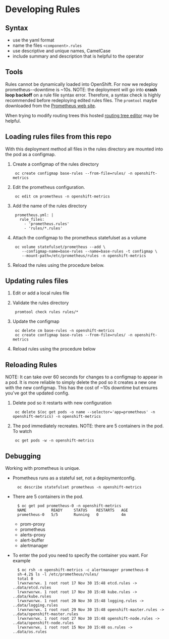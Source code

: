 # Developing Rules

## Syntax

- use the yaml format
- name the files `<component>.rules`
- use descriptive and unique names, CamelCase
- include summary and description that is helpful to the operator

## Tools

Rules cannot be dynamically loaded into OpenShift. For now we redeploy prometheus--downtime is ~10s. NOTE: the deployment will go into **crash loop backoff** on a rule file syntax error. Therefore, a syntax check is highly recommended before redeploying edited rules files. The `promtool` maybe downloaded from the [Prometheus web site](https://prometheus.io/download/).

When trying to modify routing trees this hosted [routing tree editor](https://prometheus.io/webtools/alerting/routing-tree-editor/) may be helpful.

## Loading rules files from this repo

With this deployment method all files in the rules directory are mounted into the pod as a configmap.

1. Create a configmap of the rules directory

        oc create configmap base-rules --from-file=rules/ -n openshift-metrics
1. Edit the prometheus configuration.

        oc edit cm prometheus -n openshift-metrics
1. Add the name of the rules directory

        prometheus.yml: |
          rule_files:
            - 'prometheus.rules'
            - 'rules/*.rules'
1. Attach the configmap to the prometheus statefulset as a volume

        oc volume statefulset/prometheus --add \
           --configmap-name=base-rules --name=base-rules -t configmap \
           --mount-path=/etc/prometheus/rules -n openshift-metrics
1. Reload the rules using the procedure below.

## Updating rules files

1. Edit or add a local rules file
1. Validate the rules directory

        promtool check rules rules/*
1. Update the configmap

        oc delete cm base-rules -n openshift-metrics
        oc create configmap base-rules --from-file=rules/ -n openshift-metrics
1. Reload rules using the procedure below

## Reloading Rules

NOTE: It can take over 60 seconds for changes to a configmap to appear in a pod. It is more reliable to simply delete the pod so it creates a new one with the new configmap. This has the cost of ~10s downtime but ensures you've got the updated config.

1. Delete pod so it restarts with new configuration

        oc delete $(oc get pods -o name --selector='app=prometheus' -n openshift-metrics) -n openshift-metrics
1. The pod immediately recreates. NOTE: there are 5 containers in the pod. To watch

        oc get pods -w -n openshift-metrics

## Debugging

Working with prometheus is unique.

- Prometheus runs as a stateful set, not a deploymentconfig.

        oc describe statefulset prometheus -n openshift-metrics
- There are 5 containers in the pod.

        $ oc get pod prometheus-0 -n openshift-metrics
        NAME           READY     STATUS    RESTARTS   AGE
        prometheus-0   5/5       Running   0          4m

  - prom-proxy
  - prometheus
  - alerts-proxy
  - alert-buffer
  - alertmanager

- To enter the pod you need to specify the container you want. For example

        $ oc rsh -n openshift-metrics -c alertmanager prometheus-0
        sh-4.2$ ls -l /etc/prometheus/rules/
        total 0
        lrwxrwxrwx. 1 root root 17 Nov 30 15:48 etcd.rules -> ..data/etcd.rules
        lrwxrwxrwx. 1 root root 17 Nov 30 15:48 kube.rules -> ..data/kube.rules
        lrwxrwxrwx. 1 root root 20 Nov 30 15:48 logging.rules -> ..data/logging.rules
        lrwxrwxrwx. 1 root root 29 Nov 30 15:48 openshift-master.rules -> ..data/openshift-master.rules
        lrwxrwxrwx. 1 root root 27 Nov 30 15:48 openshift-node.rules -> ..data/openshift-node.rules
        lrwxrwxrwx. 1 root root 15 Nov 30 15:48 os.rules -> ..data/os.rules

